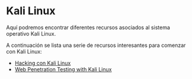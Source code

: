 
# Kali Linux

Aquí podremos encontrar diferentes recursos asociados al sistema operativo Kali Linux.

A continuación se lista una serie de recursos interesantes para comenzar con Kali Linux:

* [Hacking con Kali Linux](https://www.reydes.com/archivos/Kali_Linux_v3_Alonso_ReYDeS.pdf)
* [Web Penetration Testing with
Kali Linux](https://terrorgum.com/tfox/books/webpenetrationtestingwithkalilinux_ebook.pdf)